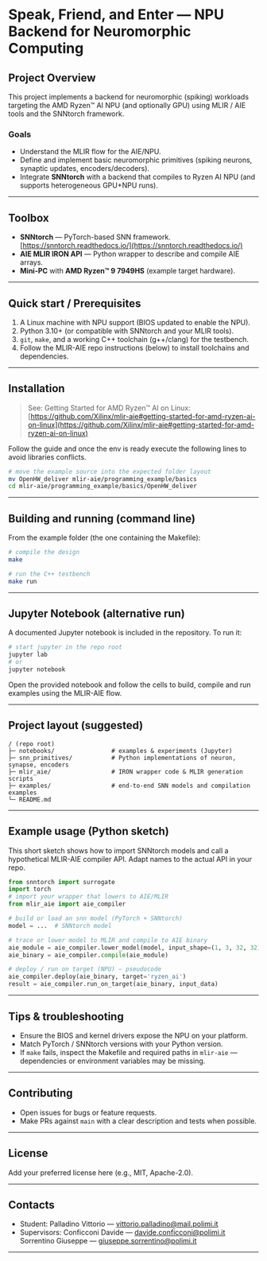 # Speak, Friend, and Enter — NPU Backend for Neuromorphic Computing

## Project Overview

This project implements a backend for neuromorphic (spiking) workloads targeting the AMD Ryzen™ AI NPU (and optionally GPU) using MLIR / AIE tools and the SNNtorch framework.

### Goals

* Understand the MLIR flow for the AIE/NPU.
* Define and implement basic neuromorphic primitives (spiking neurons, synaptic updates, encoders/decoders).
* Integrate **SNNtorch** with a backend that compiles to Ryzen AI NPU (and supports heterogeneous GPU+NPU runs).

---

## Toolbox

* **SNNtorch** — PyTorch-based SNN framework. [https://snntorch.readthedocs.io/](https://snntorch.readthedocs.io/)
* **AIE MLIR IRON API** — Python wrapper to describe and compile AIE arrays.
* **Mini-PC** with **AMD Ryzen™ 9 7949HS** (example target hardware).

---

## Quick start / Prerequisites

1. A Linux machine with NPU support (BIOS updated to enable the NPU).
2. Python 3.10+ (or compatible with SNNtorch and your MLIR tools).
3. `git`, `make`, and a working C++ toolchain (g++/clang) for the testbench.
4. Follow the MLIR-AIE repo instructions (below) to install toolchains and dependencies.

---

## Installation

> See: Getting Started for AMD Ryzen™ AI on Linux: [https://github.com/Xilinx/mlir-aie#getting-started-for-amd-ryzen-ai-on-linux](https://github.com/Xilinx/mlir-aie#getting-started-for-amd-ryzen-ai-on-linux)

Follow the guide and once the env is ready execute the following lines to avoid libraries conflicts.

```bash
# move the example source into the expected folder layout
mv OpenHW_deliver mlir-aie/programming_example/basics
cd mlir-aie/programming_example/basics/OpenHW_deliver
```

---

## Building and running (command line)

From the example folder (the one containing the Makefile):

```bash
# compile the design
make

# run the C++ testbench
make run
```

---

## Jupyter Notebook (alternative run)

A documented Jupyter notebook is included in the repository. To run it:

```bash
# start jupyter in the repo root
jupyter lab
# or
jupyter notebook
```

Open the provided notebook and follow the cells to build, compile and run examples using the MLIR-AIE flow.

---

## Project layout (suggested)

```
/ (repo root)
├─ notebooks/                # examples & experiments (Jupyter)
├─ snn_primitives/           # Python implementations of neuron, synapse, encoders
├─ mlir_aie/                 # IRON wrapper code & MLIR generation scripts
├─ examples/                 # end-to-end SNN models and compilation examples
└─ README.md
```

---

## Example usage (Python sketch)

This short sketch shows how to import SNNtorch models and call a hypothetical MLIR-AIE compiler API. Adapt names to the actual API in your repo.

```python
from snntorch import surrogate
import torch
# import your wrapper that lowers to AIE/MLIR
from mlir_aie import aie_compiler

# build or load an snn model (PyTorch + SNNtorch)
model = ...  # SNNtorch model

# trace or lower model to MLIR and compile to AIE binary
aie_module = aie_compiler.lower_model(model, input_shape=(1, 3, 32, 32))
aie_binary = aie_compiler.compile(aie_module)

# deploy / run on target (NPU) — pseudocode
aie_compiler.deploy(aie_binary, target='ryzen_ai')
result = aie_compiler.run_on_target(aie_binary, input_data)
```

---

## Tips & troubleshooting

* Ensure the BIOS and kernel drivers expose the NPU on your platform.
* Match PyTorch / SNNtorch versions with your Python version.
* If `make` fails, inspect the Makefile and required paths in `mlir-aie` — dependencies or environment variables may be missing.

---

## Contributing

* Open issues for bugs or feature requests.
* Make PRs against `main` with a clear description and tests when possible.

---

## License

Add your preferred license here (e.g., MIT, Apache-2.0).

---

## Contacts

* Student: Palladino Vittorio — [vittorio.palladino@mail.polimi.it](mailto:vittorio.palladino@mail.polimi.it)
* Supervisors: Conficconi Davide — [davide.conficconi@polimi.it](mailto:davide.conficconi@polimi.it)
  Sorrentino Giuseppe — [giuseppe.sorrentino@polimi.it](mailto:giuseppe.sorrentino@polimi.it)

---
